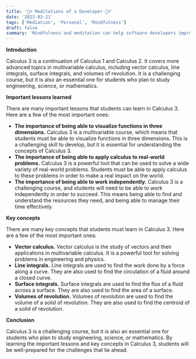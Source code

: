 ```yaml
---
title: '🧘‍♂️ Meditations of a Developer 🧘‍♂️'
date: '2023-03-21'
tags: ['Mediation', 'Personal', 'Mindfulness']
draft: false
summary: 'Mindfulness and meditation can help software developers improve their focus, concentration, creativity, and stress levels.'
---
```


**Introduction**

Calculus 3 is a continuation of Calculus 1 and Calculus 2. It covers more advanced topics in multivariable calculus, including vector calculus, line integrals, surface integrals, and volumes of revolution. It is a challenging course, but it is also an essential one for students who plan to study engineering, science, or mathematics.

**Important lessons learned**

There are many important lessons that students can learn in Calculus 3. Here are a few of the most important ones:

* **The importance of being able to visualize functions in three dimensions.** Calculus 3 is a multivariable course, which means that students must be able to visualize functions in three dimensions. This is a challenging skill to develop, but it is essential for understanding the concepts of Calculus 3.
* **The importance of being able to apply calculus to real-world problems.** Calculus 3 is a powerful tool that can be used to solve a wide variety of real-world problems. Students must be able to apply calculus to these problems in order to make a real impact on the world.
* **The importance of being able to work independently.** Calculus 3 is a challenging course, and students will need to be able to work independently in order to succeed. This means being able to find and understand the resources they need, and being able to manage their time effectively.

**Key concepts**

There are many key concepts that students must learn in Calculus 3. Here are a few of the most important ones:

* **Vector calculus.** Vector calculus is the study of vectors and their applications in multivariable calculus. It is a powerful tool for solving problems in engineering and physics.
* **Line integrals.** Line integrals are used to find the work done by a force along a curve. They are also used to find the circulation of a fluid around a closed curve.
* **Surface integrals.** Surface integrals are used to find the flux of a fluid across a surface. They are also used to find the area of a surface.
* **Volumes of revolution.** Volumes of revolution are used to find the volume of a solid of revolution. They are also used to find the centroid of a solid of revolution.

**Conclusion**

Calculus 3 is a challenging course, but it is also an essential one for students who plan to study engineering, science, or mathematics. By learning the important lessons and key concepts in Calculus 3, students will be well-prepared for the challenges that lie ahead.
